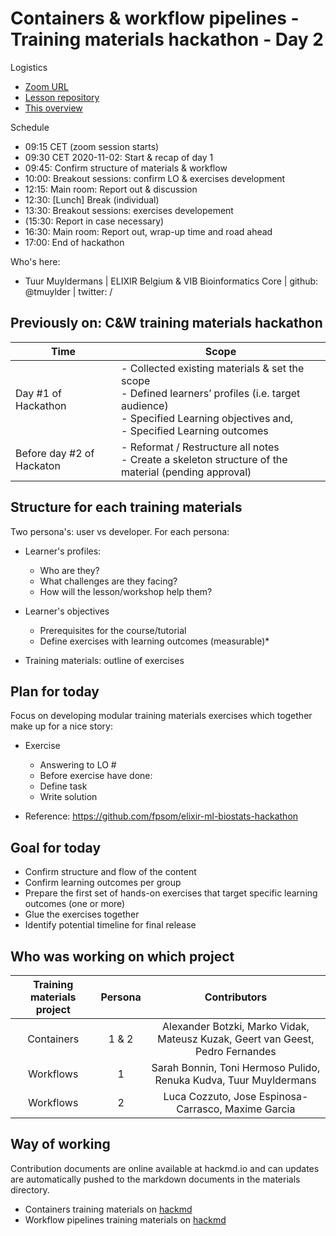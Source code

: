 # Containers & workflow pipelines - Training materials hackathon - Day 2

Logistics
- [Zoom URL](https://zoom.us/j/97885672891?pwd=UTJ1bWtLbnQ0dEZGR0RTQkNSMjBndz09)
- [Lesson repository](https://github.com/vibbits/containers-workflow-hackathon)
- [This overview](https://hackmd.io/U7obAY5DTIyT85scmRMwlQ)

Schedule
- 09:15 CET (zoom session starts)
- 09:30 CET 2020-11-02: Start & recap of day 1
- 09:45: Confirm structure of materials & workflow 
- 10:00: Breakout sessions: confirm LO & exercises development
- 12:15: Main room: Report out & discussion
- 12:30: [Lunch] Break (individual)
- 13:30: Breakout sessions: exercises developement
- (15:30: Report in case necessary)
- 16:30: Main room: Report out, wrap-up time and road ahead
- 17:00: End of hackathon

Who's here:
- Tuur Muyldermans | ELIXIR Belgium & VIB Bioinformatics Core | github: @tmuylder | twitter: / 


## Previously on: C&W training materials hackathon

| Time | Scope |
|------|-------|
|  Day #1 of Hackathon  | - Collected existing materials & set the scope <br/> - Defined learners’ profiles (i.e. target audience) <br/> - Specified Learning objectives and, <br/> - Specified Learning outcomes  |
| Before day #2 of Hackaton | - Reformat / Restructure all notes <br/> - Create a skeleton structure of the material (pending approval) |



## Structure for each training materials

Two persona's: user vs developer. For each persona: 
- Learner's profiles:
    - Who are they?
    - What challenges are they facing? 
    - How will the lesson/workshop help them?
- Learner's objectives
    - Prerequisites for the course/tutorial
    - Define exercises with learning outcomes (measurable)*

- Training materials: outline of exercises


## Plan for today

Focus on developing modular training materials exercises which together make up for a nice story:
- Exercise
    - Answering to LO # 
    - Before exercise have done:
    - Define task
    - Write solution


- Reference: https://github.com/fpsom/elixir-ml-biostats-hackathon


## Goal for today

- Confirm structure and flow of the content
- Confirm learning outcomes per group 
- Prepare the first set of hands-on exercises that target specific learning outcomes (one or more)
- Glue the exercises together
- Identify potential timeline for final release

## Who was working on which project

| Training materials project | Persona |                                  Contributors                                  |
|:--------------------------:|:-------:|:------------------------------------------------------------------------------:|
|         Containers         |  1 & 2  | Alexander Botzki, Marko Vidak, Mateusz Kuzak, Geert van Geest, Pedro Fernandes |
|          Workflows         |    1    |        Sarah Bonnin, Toni Hermoso Pulido, Renuka Kudva, Tuur Muyldermans       |
|          Workflows         |    2    |               Luca Cozzuto, Jose Espinosa-Carrasco, Maxime Garcia              |

## Way of working
Contribution documents are online available at hackmd.io and can updates are automatically pushed to the markdown documents in the materials directory.
- Containers training materials on [hackmd](https://hackmd.io/krqYgepjTN-f0F_9hptJNA)
- Workflow pipelines training materials on [hackmd](https://hackmd.io/VSl5XYN9SYSYTIA6HQMeMg)